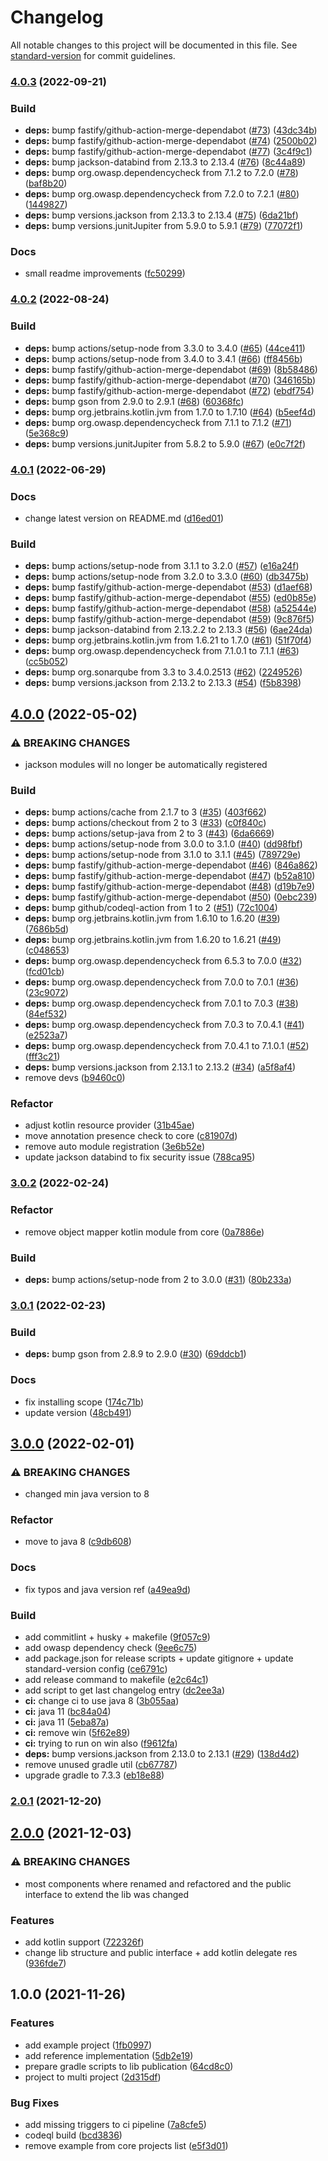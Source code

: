 # Changelog

All notable changes to this project will be documented in this file. See [standard-version](https://github.com/conventional-changelog/standard-version) for commit guidelines.

### [4.0.3](https://github.com/vitorsalgado/puma4j/compare/v4.0.2...v4.0.3) (2022-09-21)


### Build

* **deps:** bump fastify/github-action-merge-dependabot ([#73](https://github.com/vitorsalgado/puma4j/issues/73)) ([43dc34b](https://github.com/vitorsalgado/puma4j/commit/43dc34bd22b95debf2bbf6126811dad19edd4062))
* **deps:** bump fastify/github-action-merge-dependabot ([#74](https://github.com/vitorsalgado/puma4j/issues/74)) ([2500b02](https://github.com/vitorsalgado/puma4j/commit/2500b02d556582834ec6b6275ca646096b8c6c3a))
* **deps:** bump fastify/github-action-merge-dependabot ([#77](https://github.com/vitorsalgado/puma4j/issues/77)) ([3c4f9c1](https://github.com/vitorsalgado/puma4j/commit/3c4f9c1a8cd9e14a02e34feeeac531af2aa8948e))
* **deps:** bump jackson-databind from 2.13.3 to 2.13.4 ([#76](https://github.com/vitorsalgado/puma4j/issues/76)) ([8c44a89](https://github.com/vitorsalgado/puma4j/commit/8c44a89bf11a1cb88009608b5f46f4864f707b36))
* **deps:** bump org.owasp.dependencycheck from 7.1.2 to 7.2.0 ([#78](https://github.com/vitorsalgado/puma4j/issues/78)) ([baf8b20](https://github.com/vitorsalgado/puma4j/commit/baf8b20e9ca3baf9a045da9b04206e21244b0ec5))
* **deps:** bump org.owasp.dependencycheck from 7.2.0 to 7.2.1 ([#80](https://github.com/vitorsalgado/puma4j/issues/80)) ([1449827](https://github.com/vitorsalgado/puma4j/commit/1449827ae352e749d6f638e10d193f08d4e7d758))
* **deps:** bump versions.jackson from 2.13.3 to 2.13.4 ([#75](https://github.com/vitorsalgado/puma4j/issues/75)) ([6da21bf](https://github.com/vitorsalgado/puma4j/commit/6da21bfb0e1c133ca642cd90ab7fdf0619f9946b))
* **deps:** bump versions.junitJupiter from 5.9.0 to 5.9.1 ([#79](https://github.com/vitorsalgado/puma4j/issues/79)) ([77072f1](https://github.com/vitorsalgado/puma4j/commit/77072f1f878e266b9d935de9a166305b66ba3731))


### Docs

* small readme improvements ([fc50299](https://github.com/vitorsalgado/puma4j/commit/fc502999236a1a5c5e2f4b55bd1e587190c8546e))

### [4.0.2](https://github.com/vitorsalgado/puma4j/compare/v4.0.1...v4.0.2) (2022-08-24)


### Build

* **deps:** bump actions/setup-node from 3.3.0 to 3.4.0 ([#65](https://github.com/vitorsalgado/puma4j/issues/65)) ([44ce411](https://github.com/vitorsalgado/puma4j/commit/44ce41179ab07e7b8ada5ab1c9023a77c60108c5))
* **deps:** bump actions/setup-node from 3.4.0 to 3.4.1 ([#66](https://github.com/vitorsalgado/puma4j/issues/66)) ([ff8456b](https://github.com/vitorsalgado/puma4j/commit/ff8456be1bc84d1f99e722d34006d08251442d5b))
* **deps:** bump fastify/github-action-merge-dependabot ([#69](https://github.com/vitorsalgado/puma4j/issues/69)) ([8b58486](https://github.com/vitorsalgado/puma4j/commit/8b584860a76987ce1d1b6f5392abce986f67815f))
* **deps:** bump fastify/github-action-merge-dependabot ([#70](https://github.com/vitorsalgado/puma4j/issues/70)) ([346165b](https://github.com/vitorsalgado/puma4j/commit/346165b759060e7686bddebff01a04335d34cebb))
* **deps:** bump fastify/github-action-merge-dependabot ([#72](https://github.com/vitorsalgado/puma4j/issues/72)) ([ebdf754](https://github.com/vitorsalgado/puma4j/commit/ebdf7546f77d0793232a8b3df841765fa6c30e42))
* **deps:** bump gson from 2.9.0 to 2.9.1 ([#68](https://github.com/vitorsalgado/puma4j/issues/68)) ([60368fc](https://github.com/vitorsalgado/puma4j/commit/60368fce73f9dbf0eef16db57a4f2d60549f9ede))
* **deps:** bump org.jetbrains.kotlin.jvm from 1.7.0 to 1.7.10 ([#64](https://github.com/vitorsalgado/puma4j/issues/64)) ([b5eef4d](https://github.com/vitorsalgado/puma4j/commit/b5eef4d1b0aaafcba8116aeeca63b56eebd4046e))
* **deps:** bump org.owasp.dependencycheck from 7.1.1 to 7.1.2 ([#71](https://github.com/vitorsalgado/puma4j/issues/71)) ([5e368c9](https://github.com/vitorsalgado/puma4j/commit/5e368c996e06877c245405e8cc7717bcc21ada35))
* **deps:** bump versions.junitJupiter from 5.8.2 to 5.9.0 ([#67](https://github.com/vitorsalgado/puma4j/issues/67)) ([e0c7f2f](https://github.com/vitorsalgado/puma4j/commit/e0c7f2ff81c7dd84f227469063691be6d4267b58))

### [4.0.1](https://github.com/vitorsalgado/puma4j/compare/v4.0.0...v4.0.1) (2022-06-29)


### Docs

* change latest version on README.md ([d16ed01](https://github.com/vitorsalgado/puma4j/commit/d16ed01d8003d26da8d38158b4fe157132586114))


### Build

* **deps:** bump actions/setup-node from 3.1.1 to 3.2.0 ([#57](https://github.com/vitorsalgado/puma4j/issues/57)) ([e16a24f](https://github.com/vitorsalgado/puma4j/commit/e16a24ff3eb53e162a2c78ec2472b2769ef98d3a))
* **deps:** bump actions/setup-node from 3.2.0 to 3.3.0 ([#60](https://github.com/vitorsalgado/puma4j/issues/60)) ([db3475b](https://github.com/vitorsalgado/puma4j/commit/db3475b9789a0eeecbf29cb90beff685126d4392))
* **deps:** bump fastify/github-action-merge-dependabot ([#53](https://github.com/vitorsalgado/puma4j/issues/53)) ([d1aef68](https://github.com/vitorsalgado/puma4j/commit/d1aef68b4c14f8fd5393e60087957b302d4fe2aa))
* **deps:** bump fastify/github-action-merge-dependabot ([#55](https://github.com/vitorsalgado/puma4j/issues/55)) ([ed0b85e](https://github.com/vitorsalgado/puma4j/commit/ed0b85e40d2e809484a7933e9a7d67854c9752b7))
* **deps:** bump fastify/github-action-merge-dependabot ([#58](https://github.com/vitorsalgado/puma4j/issues/58)) ([a52544e](https://github.com/vitorsalgado/puma4j/commit/a52544ed099e95dd3c8a8c925c6b11f65456235e))
* **deps:** bump fastify/github-action-merge-dependabot ([#59](https://github.com/vitorsalgado/puma4j/issues/59)) ([9c876f5](https://github.com/vitorsalgado/puma4j/commit/9c876f5c21205738476c345d94e507afb9727314))
* **deps:** bump jackson-databind from 2.13.2.2 to 2.13.3 ([#56](https://github.com/vitorsalgado/puma4j/issues/56)) ([6ae24da](https://github.com/vitorsalgado/puma4j/commit/6ae24da32b43366f26ca2268514c2b3a4fd4bd98))
* **deps:** bump org.jetbrains.kotlin.jvm from 1.6.21 to 1.7.0 ([#61](https://github.com/vitorsalgado/puma4j/issues/61)) ([51f70f4](https://github.com/vitorsalgado/puma4j/commit/51f70f40afcec16ddc50ac3f5e033eaa0910b1cd))
* **deps:** bump org.owasp.dependencycheck from 7.1.0.1 to 7.1.1 ([#63](https://github.com/vitorsalgado/puma4j/issues/63)) ([cc5b052](https://github.com/vitorsalgado/puma4j/commit/cc5b052bf9f40bc5db8a3768dfc4722661d0de19))
* **deps:** bump org.sonarqube from 3.3 to 3.4.0.2513 ([#62](https://github.com/vitorsalgado/puma4j/issues/62)) ([2249526](https://github.com/vitorsalgado/puma4j/commit/224952658f71718e0bfaa11922b484672af9e495))
* **deps:** bump versions.jackson from 2.13.2 to 2.13.3 ([#54](https://github.com/vitorsalgado/puma4j/issues/54)) ([f5b8398](https://github.com/vitorsalgado/puma4j/commit/f5b839854d4c3b88615d6b9182700e50bfcd8d7a))

## [4.0.0](https://github.com/vitorsalgado/puma4j/compare/v3.0.2...v4.0.0) (2022-05-02)


### ⚠ BREAKING CHANGES

* jackson modules will no longer be automatically registered

### Build

* **deps:** bump actions/cache from 2.1.7 to 3 ([#35](https://github.com/vitorsalgado/puma4j/issues/35)) ([403f662](https://github.com/vitorsalgado/puma4j/commit/403f662b3bacc8296ed48b7230c45d98d51877c0))
* **deps:** bump actions/checkout from 2 to 3 ([#33](https://github.com/vitorsalgado/puma4j/issues/33)) ([c0f840c](https://github.com/vitorsalgado/puma4j/commit/c0f840c85ea7b434956b7ec15b729ba3a823352e))
* **deps:** bump actions/setup-java from 2 to 3 ([#43](https://github.com/vitorsalgado/puma4j/issues/43)) ([6da6669](https://github.com/vitorsalgado/puma4j/commit/6da6669bd2c26b288bd860d651bafd33c4385b7f))
* **deps:** bump actions/setup-node from 3.0.0 to 3.1.0 ([#40](https://github.com/vitorsalgado/puma4j/issues/40)) ([dd98fbf](https://github.com/vitorsalgado/puma4j/commit/dd98fbfd163d64696b4bff633344dc4c0dae8732))
* **deps:** bump actions/setup-node from 3.1.0 to 3.1.1 ([#45](https://github.com/vitorsalgado/puma4j/issues/45)) ([789729e](https://github.com/vitorsalgado/puma4j/commit/789729ece0aa2c6b59b00a7b37db2a6f3b6552ac))
* **deps:** bump fastify/github-action-merge-dependabot ([#46](https://github.com/vitorsalgado/puma4j/issues/46)) ([846a862](https://github.com/vitorsalgado/puma4j/commit/846a862ca2e0cb82c38f19c83e1cfed0460b48ef))
* **deps:** bump fastify/github-action-merge-dependabot ([#47](https://github.com/vitorsalgado/puma4j/issues/47)) ([b52a810](https://github.com/vitorsalgado/puma4j/commit/b52a810c1335a639bb08e2a8e60fd815c1d35f4d))
* **deps:** bump fastify/github-action-merge-dependabot ([#48](https://github.com/vitorsalgado/puma4j/issues/48)) ([d19b7e9](https://github.com/vitorsalgado/puma4j/commit/d19b7e93190197b19344b749ad6052c88ee99ceb))
* **deps:** bump fastify/github-action-merge-dependabot ([#50](https://github.com/vitorsalgado/puma4j/issues/50)) ([0ebc239](https://github.com/vitorsalgado/puma4j/commit/0ebc239ededbba4ab5972f249aad4d69f77fe850))
* **deps:** bump github/codeql-action from 1 to 2 ([#51](https://github.com/vitorsalgado/puma4j/issues/51)) ([72c1004](https://github.com/vitorsalgado/puma4j/commit/72c1004b4e8ac3408d71da0581a8624aeecb8045))
* **deps:** bump org.jetbrains.kotlin.jvm from 1.6.10 to 1.6.20 ([#39](https://github.com/vitorsalgado/puma4j/issues/39)) ([7686b5d](https://github.com/vitorsalgado/puma4j/commit/7686b5db0cec2ca984c7bf6470dc5928d3dcf1b7))
* **deps:** bump org.jetbrains.kotlin.jvm from 1.6.20 to 1.6.21 ([#49](https://github.com/vitorsalgado/puma4j/issues/49)) ([c048653](https://github.com/vitorsalgado/puma4j/commit/c048653d0a11093cd3911aea3af67b4d4f178a25))
* **deps:** bump org.owasp.dependencycheck from 6.5.3 to 7.0.0 ([#32](https://github.com/vitorsalgado/puma4j/issues/32)) ([fcd01cb](https://github.com/vitorsalgado/puma4j/commit/fcd01cb3011aeae96cfb9522bbd73b7a2a6450bc))
* **deps:** bump org.owasp.dependencycheck from 7.0.0 to 7.0.1 ([#36](https://github.com/vitorsalgado/puma4j/issues/36)) ([23c9072](https://github.com/vitorsalgado/puma4j/commit/23c9072d16681b28b433fa702043be27ef9a78fd))
* **deps:** bump org.owasp.dependencycheck from 7.0.1 to 7.0.3 ([#38](https://github.com/vitorsalgado/puma4j/issues/38)) ([84ef532](https://github.com/vitorsalgado/puma4j/commit/84ef53270219a8835a31641dd6a9aec17c016e5f))
* **deps:** bump org.owasp.dependencycheck from 7.0.3 to 7.0.4.1 ([#41](https://github.com/vitorsalgado/puma4j/issues/41)) ([e2523a7](https://github.com/vitorsalgado/puma4j/commit/e2523a770ab5f658865db8766cb6321276b12602))
* **deps:** bump org.owasp.dependencycheck from 7.0.4.1 to 7.1.0.1 ([#52](https://github.com/vitorsalgado/puma4j/issues/52)) ([fff3c21](https://github.com/vitorsalgado/puma4j/commit/fff3c216a7250ca7044ad4f67103cb585c26b83c))
* **deps:** bump versions.jackson from 2.13.1 to 2.13.2 ([#34](https://github.com/vitorsalgado/puma4j/issues/34)) ([a5f8af4](https://github.com/vitorsalgado/puma4j/commit/a5f8af48e30eee00be8e84a2445309173b382eff))
* remove devs ([b9460c0](https://github.com/vitorsalgado/puma4j/commit/b9460c050e375f8fa21c092f4521d04839a61de1))


### Refactor

* adjust kotlin resource provider ([31b45ae](https://github.com/vitorsalgado/puma4j/commit/31b45ae51160e7141d6a1aed6b64588051857664))
* move annotation presence check to core ([c81907d](https://github.com/vitorsalgado/puma4j/commit/c81907dd78c4cdf39acc5e0b12a01864cf002952))
* remove auto module registration ([3e6b52e](https://github.com/vitorsalgado/puma4j/commit/3e6b52eec16b9eeab922dac18c088e1610eb97ef))
* update jackson databind to fix security issue ([788ca95](https://github.com/vitorsalgado/puma4j/commit/788ca951517d6bf0da15b13bfc0829a92a8e17e6))

### [3.0.2](https://github.com/vitorsalgado/puma4j/compare/v3.0.1...v3.0.2) (2022-02-24)


### Refactor

* remove object mapper kotlin module from core ([0a7886e](https://github.com/vitorsalgado/puma4j/commit/0a7886e8765917e42463963d4fa42dc2b2d0b7c6))


### Build

* **deps:** bump actions/setup-node from 2 to 3.0.0 ([#31](https://github.com/vitorsalgado/puma4j/issues/31)) ([80b233a](https://github.com/vitorsalgado/puma4j/commit/80b233adb39a7cb3e42d1f710fa2468fcebfb234))

### [3.0.1](https://github.com/vitorsalgado/puma4j/compare/v3.0.0...v3.0.1) (2022-02-23)


### Build

* **deps:** bump gson from 2.8.9 to 2.9.0 ([#30](https://github.com/vitorsalgado/puma4j/issues/30)) ([69ddcb1](https://github.com/vitorsalgado/puma4j/commit/69ddcb1866ef25f77c20ea4933e8baabc4038796))


### Docs

* fix installing scope ([174c71b](https://github.com/vitorsalgado/puma4j/commit/174c71bc2b37ac90e3b9df7cbc7fa609254a3fff))
* update version ([48cb491](https://github.com/vitorsalgado/puma4j/commit/48cb4919e3b657a8d120f7a30cdd7a8b30e0bcf5))

## [3.0.0](https://github.com/vitorsalgado/puma4j/compare/v2.0.1...v3.0.0) (2022-02-01)


### ⚠ BREAKING CHANGES

* changed min java version to 8

### Refactor

* move to java 8 ([c9db608](https://github.com/vitorsalgado/puma4j/commit/c9db608bea748c6575c55580bede22ee6fda6a29))


### Docs

* fix typos and java version ref ([a49ea9d](https://github.com/vitorsalgado/puma4j/commit/a49ea9d431d40a4c57cf03eced92a72c0194e775))


### Build

* add commitlint + husky + makefile ([9f057c9](https://github.com/vitorsalgado/puma4j/commit/9f057c99ee23c8980545f1c771b272469a3e0307))
* add owasp dependency check ([9ee6c75](https://github.com/vitorsalgado/puma4j/commit/9ee6c753a2c0a18a98ceda3de5638f219cd09ee5))
* add package.json for release scripts + update gitignore + update standard-version config ([ce6791c](https://github.com/vitorsalgado/puma4j/commit/ce6791c001e7b6149f7ef4c7820dab16b82c337f))
* add release command to makefile ([e2c64c1](https://github.com/vitorsalgado/puma4j/commit/e2c64c1dfed94eebd68d3df350298ac8166f31ab))
* add script to get last changelog entry ([dc2ee3a](https://github.com/vitorsalgado/puma4j/commit/dc2ee3a669f5b460aa30ae1cd4d8f89a07244dc9))
* **ci:** change ci to use java 8 ([3b055aa](https://github.com/vitorsalgado/puma4j/commit/3b055aa6e6da87a32ba2d93c636cf8a731d56049))
* **ci:** java 11 ([bc84a04](https://github.com/vitorsalgado/puma4j/commit/bc84a04be8645ed8236d8309c7999aaa6c9c81ab))
* **ci:** java 11 ([5eba87a](https://github.com/vitorsalgado/puma4j/commit/5eba87a88f4d935a0f4dd4f8597daa868d6c055b))
* **ci:** remove win ([5f62e89](https://github.com/vitorsalgado/puma4j/commit/5f62e891ffb4e79b3466450f93a675433472af00))
* **ci:** trying to run on win also ([f9612fa](https://github.com/vitorsalgado/puma4j/commit/f9612fa3ff16d7f5c19b350cf6c3d1c4d9c30c64))
* **deps:** bump versions.jackson from 2.13.0 to 2.13.1 ([#29](https://github.com/vitorsalgado/puma4j/issues/29)) ([138d4d2](https://github.com/vitorsalgado/puma4j/commit/138d4d23f7e42ba1990aa615c0428b953fb380fd))
* remove unused gradle util ([cb67787](https://github.com/vitorsalgado/puma4j/commit/cb67787ece1c3d41862ee226e4df490b613138c4))
* upgrade gradle to 7.3.3 ([eb18e88](https://github.com/vitorsalgado/puma4j/commit/eb18e88d1e67d0268b55f8369af605e5aaf290c5))

### [2.0.1](https://github.com/vitorsalgado/puma4j/compare/v2.0.0...v2.0.1) (2021-12-20)

## [2.0.0](https://github.com/vitorsalgado/puma4j/compare/v1.0.0...v2.0.0) (2021-12-03)


### ⚠ BREAKING CHANGES

* most components where renamed and refactored and the public interface to extend the lib was changed

### Features

* add kotlin support ([722326f](https://github.com/vitorsalgado/puma4j/commit/722326f31c6056e145419e669d1c911aa52d1a21))
* change lib structure and public interface + add kotlin delegate res ([936fde7](https://github.com/vitorsalgado/puma4j/commit/936fde7502ba55083869ff769cb252aab550785c))

## 1.0.0 (2021-11-26)


### Features

* add example project ([1fb0997](https://github.com/vitorsalgado/puma4j/commit/1fb09975fd5d46f9ec880e7632327e298f4f034c))
* add reference implementation ([5db2e19](https://github.com/vitorsalgado/puma4j/commit/5db2e19327833cad6897501eceee26c3235e2a2f))
* prepare gradle scripts to lib publication ([64cd8c0](https://github.com/vitorsalgado/puma4j/commit/64cd8c0c451a12676354b292da7a863a2ba86253))
* project to multi project ([2d315df](https://github.com/vitorsalgado/puma4j/commit/2d315df120cdf1f51dc9a39f742b32eb5563d813))


### Bug Fixes

* add missing triggers to ci pipeline ([7a8cfe5](https://github.com/vitorsalgado/puma4j/commit/7a8cfe5f49cb533af86da378e978ef4f63e57f4d))
* codeql build ([bcd3836](https://github.com/vitorsalgado/puma4j/commit/bcd3836ae408c7c2158e45dbc4d4a1b4367453ab))
* remove example from core projects list ([e5f3d01](https://github.com/vitorsalgado/puma4j/commit/e5f3d01cbf711f3d4be65e68329efc114e0220fb))
